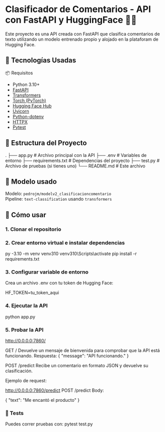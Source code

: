 # Clasificador de Comentarios - API con FastAPI y HuggingFace 🤖🚀

Este proyecto es una API creada con FastAPI que clasifica comentarios de texto utilizando un modelo entrenado propio y alojado en la plataforam de Hugging Face.

## 🚀 Tecnologías Usadas
📦 Requisitos
- Python 3.10+
- [FastAPI](https://fastapi.tiangolo.com/)
- [Transformers](https://huggingface.co/docs/transformers/)
- [Torch (PyTorch)](https://pytorch.org/)
- [Hugging Face Hub](https://huggingface.co/)
- [Uvicorn](https://www.uvicorn.org/)
- [Python-dotenv](https://pypi.org/project/python-dotenv/)
- [HTTPX](https://www.python-httpx.org/)
- [Pytest](https://docs.pytest.org/)

## 📁 Estructura del Proyecto
.
├── app.py # Archivo principal con la API
├── .env # Variables de entorno 
├── requirements.txt # Dependencias del proyecto
├── test.py # Archivo de pruebas (si tienes uno)
└── README.md # Este archivo

## 🧠 Modelo usado
Modelo: `pedrojm/modelv2_clasificacioncomentario`  
Pipeline: `text-classification` usando `transformers`

## 🚀 Cómo usar

### 1. Clonar el repositorio

### 2. Crear entorno virtual e instalar dependencias

py -3.10 -m venv venv310
venv310\Scripts\activate
pip install -r requirements.txt

### 3. Configurar variable de entorno
Crea un archivo .env con tu token de Hugging Face:

HF_TOKEN=tu_token_aqui

### 4. Ejecutar la API
python app.py

### 5. Probar la API
http://0.0.0.0:7860/  

GET /
Devuelve un mensaje de bienvenida para comprobar que la API está funcionando.
Respuesta:
{
  "message": "API funcionando."
}

POST /predict
Recibe un comentario en formato JSON y devuelve su clasificación.

Ejemplo de request:

http://0.0.0.0:7860/predict 
POST /predict
Body:

{
  "text": "Me encantó el producto"
}

### 🧪 Tests
Puedes correr pruebas con:
pytest test.py



